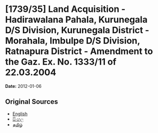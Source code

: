 # [1739/35] Land Acquisition - Hadirawalana Pahala, Kurunegala D/S Division, Kurunegala District - Morahala, Imbulpe D/S Division, Ratnapura District - Amendment to the Gaz. Ex. No. 1333/11 of 22.03.2004

**Date:** 2012-01-06

## Original Sources

- [English](https://documents.gov.lk/view/extra-gazettes/2012/1/1739-35_E.pdf)
- [සිංහල](https://documents.gov.lk/view/extra-gazettes/2012/1/1739-35_S.pdf)
- [தமிழ்](https://documents.gov.lk/view/extra-gazettes/2012/1/1739-35_T.pdf)
